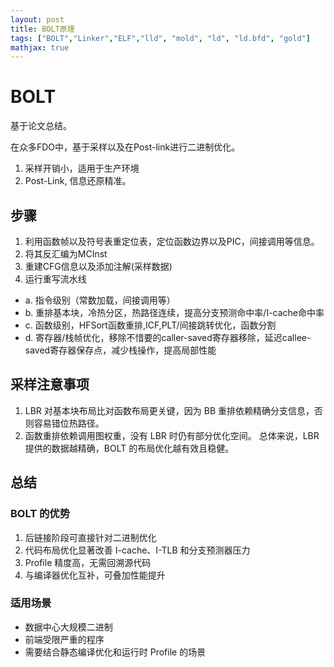 ```yaml
---
layout: post
title: BOLT原理 
tags: ["BOLT","Linker","ELF","lld", "mold", "ld", "ld.bfd", "gold"]
mathjax: true
---
```


# BOLT
基于论文总结。

在众多FDO中，基于采样以及在Post-link进行二进制优化。
1.	采样开销小，适用于生产环境
2.	Post-Link, 信息还原精准。

## 步骤
1.	利用函数帧以及符号表重定位表，定位函数边界以及PIC，间接调用等信息。
2.	将其反汇编为MCInst
3.	重建CFG信息以及添加注解(采样数据)
4.	运行重写流水线
  + a.	指令级别（常数加载，间接调用等）
  + b.	重排基本块，冷热分区，热路径连续，提高分支预测命中率/I-cache命中率
  + c.	函数级别，HFSort函数重排,ICF,PLT/间接跳转优化，函数分割
  + d.	寄存器/栈帧优化，移除不惜要的caller-saved寄存器移除，延迟callee-saved寄存器保存点，减少栈操作，提高局部性能


## 采样注意事项
1.	LBR 对基本块布局比对函数布局更关键，因为 BB 重排依赖精确分支信息，否则容易错位热路径。
2.	函数重排依赖调用图权重，没有 LBR 时仍有部分优化空间。
总体来说，LBR 提供的数据越精确，BOLT 的布局优化越有效且稳健。

## 总结
### BOLT 的优势
1.	后链接阶段可直接针对二进制优化
2.	代码布局优化显著改善 I-cache、I-TLB 和分支预测器压力
3.	Profile 精度高，无需回溯源代码
4.	与编译器优化互补，可叠加性能提升
   
### 适用场景
+	数据中心大规模二进制
+	前端受限严重的程序
+	需要结合静态编译优化和运行时 Profile 的场景
